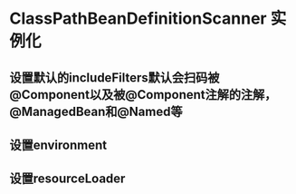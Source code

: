 # ClassPathBeanDefinitionScanner 实例化   
## 设置默认的includeFilters默认会扫码被@Component以及被@Component注解的注解，@ManagedBean和@Named等
## 设置environment   
## 设置resourceLoader   

